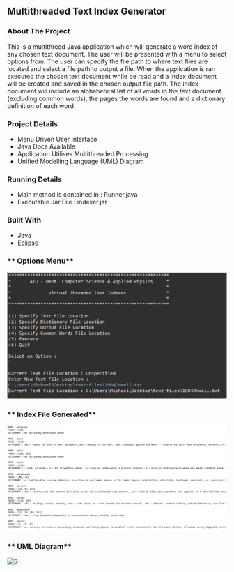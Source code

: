 ## Multithreaded Text Index Generator


### **About The Project**
This is a multithread Java application which will generate a word index of any chosen text document. The user will be presented with a menu to select options from. The user can specify the file path to where text files are located and select a file path to output a file. When the application is ran executed the chosen text document while be read and a index document will be created and saved in the chosen output file path. The index document will include an alphabetical list of all words in the text document (excluding common words), the pages the words are found and a dictionary definition of each word.


### **Project Details**
- Menu Driven User Interface
- Java Docs Available
- Application Utilises Multithreaded Processing
- Unified Modelling Language (UML) Diagram

### **Running Details**
- Main method is contained in : Runner.java
- Executable Jar File : indexer.jar

### **Built With**
- Java
- Eclipse

### ** Options Menu**
![1](/assets/optionsmenu.PNG)

### ** Index File Generated**
![2](/assets/indexfile.PNG)

### ** UML Diagram**
![3](/assets/umldiagram.PNG)

